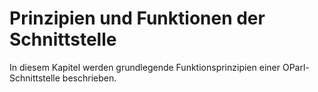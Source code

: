 Prinzipien und Funktionen der Schnittstelle
===========================================

In diesem Kapitel werden grundlegende Funktionsprinzipien einer
OParl-Schnittstelle beschrieben.
